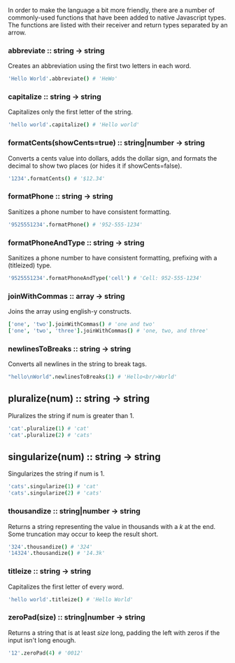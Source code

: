 In order to make the language a bit more friendly, there are a number of commonly-used functions that have been added to native Javascript types. The functions are listed with their receiver and return types separated by an arrow.

### abbreviate :: string -> string
Creates an abbreviation using the first two letters in each word.
```coffeescript
'Hello World'.abbreviate() # 'HeWo'
```

### capitalize :: string -> string
Capitalizes only the first letter of the string.
```coffeescript
'hello world'.capitalize() # 'Hello world'
```

### formatCents(showCents=true) :: string|number -> string
Converts a cents value into dollars, adds the dollar sign, and formats the decimal to show two places (or hides it if showCents=false).
```coffeescript
'1234'.formatCents() # '$12.34'
```

### formatPhone :: string -> string
Sanitizes a phone number to have consistent formatting.
```coffeescript
'9525551234'.formatPhone() # '952-555-1234'
```

### formatPhoneAndType :: string -> string
Sanitizes a phone number to have consistent formatting, prefixing with a (titleized) type.
```coffeescript
'9525551234'.formatPhoneAndType('cell') # 'Cell: 952-555-1234'
```

### joinWithCommas :: array -> string
Joins the array using english-y constructs.
```coffeescript
['one', 'two'].joinWithCommas() # 'one and two'
['one', 'two', 'three'].joinWithCommas() # 'one, two, and three'
```

### newlinesToBreaks :: string -> string
Converts all newlines in the string to break tags.
```coffeescript
"hello\nWorld".newlinesToBreaks(1) # 'Hello<br/>World'
```

## pluralize(num) :: string -> string
Pluralizes the string if num is greater than 1.
```coffeescript
'cat'.pluralize(1) # 'cat'
'cat'.pluralize(2) # 'cats'
```

## singularize(num) :: string -> string
Singularizes the string if num is 1.
```coffeescript
'cats'.singularize(1) # 'cat'
'cats'.singularize(2) # 'cats'
```

### thousandize :: string|number -> string
Returns a string representing the value in thousands with a _k_ at the end. Some truncation may occur to keep the result short.
```coffeescript
'324'.thousandize() # '324'
'14324'.thousandize() # '14.3k'
```

### titleize :: string -> string
Capitalizes the first letter of every word.
```coffeescript
'hello world'.titleize() # 'Hello World'
```

### zeroPad(size) :: string|number -> string
Returns a string that is at least _size_ long, padding the left with zeros if the input isn't long enough.
```coffeescript
'12'.zeroPad(4) # '0012'
```

